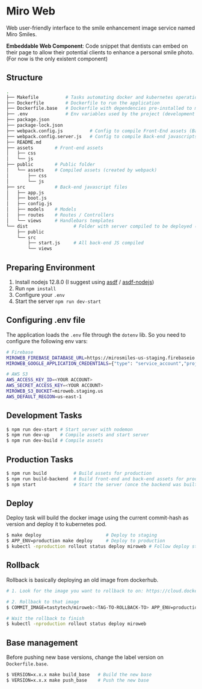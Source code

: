 # Miro Web
Web user-friendly interface to the smile enhancement image service named Miro Smiles.

**Embeddable Web Component**: Code snippet that dentists can embed on their page to allow their potential clients to enhance a personal smile photo. (For now is the only existent component)

## Structure
```bash
.
├── Makefile          # Tasks automating docker and kubernetes operations
├── Dockerfile        # Dockerfile to run the application
├── Dockerfile.base   # Dockerfile with dependencies pre-installed to make it quicker to build new images
├── .env              # Env variables used by the project (development only)
├── package.json
├── package-lock.json
├── webpack.config.js          # Config to compile Front-End assets (Babel, SASS, minify, uglify, etc)
├── webpack.config.server.js   # Config to compile Back-end javascripts (with Babel)
├── README.md
├── assets        # Front-end assets
│   ├── css
│   └── js
├── public        # Public folder
│   └── assets    # Compiled assets (created by webpack)
│       ├── css
│       └── js
├── src           # Back-end javascript files
│   ├── app.js
│   ├── boot.js
│   ├── config.js
│   ├── models    # Models
│   ├── routes    # Routes / Controllers
│   └── views     # Handlebars templates
└── dist                 # Folder with server compiled to be deployed (created by webpack)
    ├── public
    └── src
        ├── start.js     # All back-end JS compiled
        └── views
```

## Preparing Environment

1. Install nodejs 12.8.0 (I suggest using [asdf](https://github.com/asdf-vm/asdf) / [asdf-nodejs](https://github.com/asdf-vm/asdf-nodejs))
2. Run `npm install`
3. Configure your `.env`
4. Start the server `npm run dev-start`

## Configuring .env file
The application loads the `.env` file through the `dotenv` lib. So you need to configure the following env vars:

```bash
# Firebase
MIROWEB_FIREBASE_DATABASE_URL=https://mirosmiles-us-staging.firebaseio.com
MIROWEB_GOOGLE_APPLICATION_CREDENTIALS={"type": "service_account","project_id": "mirosmiles-us-staging", ...}

# AWS S3
AWS_ACCESS_KEY_ID=<YOUR ACCOUNT>
AWS_SECRET_ACCESS_KEY=<YOUR ACCOUNT>
MIROWEB_S3_BUCKET=miroweb.staging.us
AWS_DEFAULT_REGION=us-east-1
```

## Development Tasks

```bash
$ npm run dev-start # Start server with nodemon
$ npm run dev-up    # Compile assets and start server
$ npm run dev-build # Compile assets
```

## Production Tasks

```bash
$ npm run build          # Build assets for production
$ npm run build-backend  # Build front-end and back-end assets for production
$ npm start              # Start the server (once the backend was built)
```

## Deploy
Deploy task will build the docker image using the current commit-hash as version and deploy it to kubernetes pod.

```bash
$ make deploy                        # Deploy to staging
$ APP_ENV=production make deploy     # Deploy to production
$ kubectl -nproduction rollout status deploy miroweb # Follow deploy status
```

## Rollback
Rollback is basically deploying an old image from dockerhub.

```bash
# 1. Look for the image you want to rollback to on: https://cloud.docker.com/u/tastytech/repository/docker/tastytech/miroweb/tags

# 2. Rollback to that image
$ COMMIT_IMAGE=tastytech/miroweb:<TAG-TO-ROLLBACK-TO> APP_ENV=production make rollback

# Wait the rollback to finish
$ kubectl -nproduction rollout status deploy miroweb
```

## Base management
Before pushing new base versions, change the label version on `Dockerfile.base`.

```bash
$ VERSION=x.x.x make build_base   # Build the new base
$ VERSION=x.x.x make push_base    # Push the new base
```